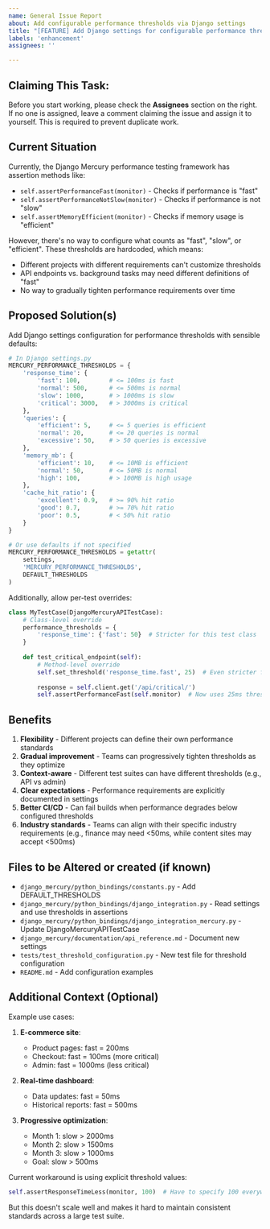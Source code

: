 ```yaml
---
name: General Issue Report
about: Add configurable performance thresholds via Django settings
title: "[FEATURE] Add Django settings for configurable performance thresholds ('fast', 'slow', etc.)"
labels: 'enhancement'
assignees: ''

---
```

## Claiming This Task:

Before you start working, please check the **Assignees** section on the right. If no one is assigned, leave a comment claiming the issue and assign it to yourself. This is required to prevent duplicate work.

## **Current Situation**

Currently, the Django Mercury performance testing framework has assertion methods like:
- `self.assertPerformanceFast(monitor)` - Checks if performance is "fast"
- `self.assertPerformanceNotSlow(monitor)` - Checks if performance is not "slow"  
- `self.assertMemoryEfficient(monitor)` - Checks if memory usage is "efficient"

However, there's no way to configure what counts as "fast", "slow", or "efficient". These thresholds are hardcoded, which means:
- Different projects with different requirements can't customize thresholds
- API endpoints vs. background tasks may need different definitions of "fast"
- No way to gradually tighten performance requirements over time

## **Proposed Solution(s)**

Add Django settings configuration for performance thresholds with sensible defaults:

```python
# In Django settings.py
MERCURY_PERFORMANCE_THRESHOLDS = {
    'response_time': {
        'fast': 100,        # <= 100ms is fast
        'normal': 500,      # <= 500ms is normal
        'slow': 1000,       # > 1000ms is slow
        'critical': 3000,   # > 3000ms is critical
    },
    'queries': {
        'efficient': 5,     # <= 5 queries is efficient
        'normal': 20,       # <= 20 queries is normal
        'excessive': 50,    # > 50 queries is excessive
    },
    'memory_mb': {
        'efficient': 10,    # <= 10MB is efficient
        'normal': 50,       # <= 50MB is normal
        'high': 100,        # > 100MB is high usage
    },
    'cache_hit_ratio': {
        'excellent': 0.9,   # >= 90% hit ratio
        'good': 0.7,        # >= 70% hit ratio
        'poor': 0.5,        # < 50% hit ratio
    }
}

# Or use defaults if not specified
MERCURY_PERFORMANCE_THRESHOLDS = getattr(
    settings, 
    'MERCURY_PERFORMANCE_THRESHOLDS',
    DEFAULT_THRESHOLDS
)
```

Additionally, allow per-test overrides:

```python
class MyTestCase(DjangoMercuryAPITestCase):
    # Class-level override
    performance_thresholds = {
        'response_time': {'fast': 50}  # Stricter for this test class
    }
    
    def test_critical_endpoint(self):
        # Method-level override
        self.set_threshold('response_time.fast', 25)  # Even stricter for this test
        
        response = self.client.get('/api/critical/')
        self.assertPerformanceFast(self.monitor)  # Now uses 25ms threshold
```

## **Benefits**

1. **Flexibility** - Different projects can define their own performance standards
2. **Gradual improvement** - Teams can progressively tighten thresholds as they optimize
3. **Context-aware** - Different test suites can have different thresholds (e.g., API vs admin)
4. **Clear expectations** - Performance requirements are explicitly documented in settings
5. **Better CI/CD** - Can fail builds when performance degrades below configured thresholds
6. **Industry standards** - Teams can align with their specific industry requirements (e.g., finance may need <50ms, while content sites may accept <500ms)

## **Files to be Altered or created (if known)**

- `django_mercury/python_bindings/constants.py` - Add DEFAULT_THRESHOLDS
- `django_mercury/python_bindings/django_integration.py` - Read settings and use thresholds in assertions
- `django_mercury/python_bindings/django_integration_mercury.py` - Update DjangoMercuryAPITestCase
- `django_mercury/documentation/api_reference.md` - Document new settings
- `tests/test_threshold_configuration.py` - New test file for threshold configuration
- `README.md` - Add configuration examples

## **Additional Context (Optional)**

Example use cases:

1. **E-commerce site**: 
   - Product pages: fast = 200ms
   - Checkout: fast = 100ms (more critical)
   - Admin: fast = 1000ms (less critical)

2. **Real-time dashboard**:
   - Data updates: fast = 50ms
   - Historical reports: fast = 500ms

3. **Progressive optimization**:
   - Month 1: slow > 2000ms
   - Month 2: slow > 1500ms  
   - Month 3: slow > 1000ms
   - Goal: slow > 500ms

Current workaround is using explicit threshold values:
```python
self.assertResponseTimeLess(monitor, 100)  # Have to specify 100 everywhere
```

But this doesn't scale well and makes it hard to maintain consistent standards across a large test suite.